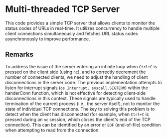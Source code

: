 # Multi-threaded TCP Server
This code provides a simple TCP server that allows clients to monitor the status codes of URLs in real-time. It utilizes concurrency to handle multiple client connections simultaneously and fetches URL status codes asynchronously to improve performance.

## Remarks
 To address the issue of the server entering an infinite loop when `Ctrl+C` is pressed on the client side (using `nc`), and to correctly decrement the number of connected clients, we need to adjust the handling of client disconnections in the server code. The previous implementation attempts to listen for interrupt signals (`os.Interrupt, syscall.SIGTERM`) within the handerConn function, which is not effective for detecting client-side disconnections in this context. These signals are typically used to handle termination of the current process (i.e., the server itself), not to monitor the state of individual TCP connections.
The key to solving this problem is to detect when the client has disconnected (for example, when `Ctrl+C` is pressed during an `nc` session, which closes the client's end of the TCP connection). This can be identified by an error or `EOF` (end-of-file) condition when attempting to read from the connection.